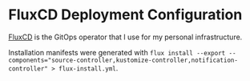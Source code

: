# FluxCD Deployment Configuration

[FluxCD](https://fluxcd.io/) is the GitOps operator that I use for my personal infrastructure.

Installation manifests were generated with `flux install --export --components="source-controller,kustomize-controller,notification-controller" > flux-install.yml`.

